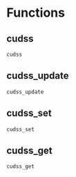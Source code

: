# Functions

## cudss

```@docs
cudss
```

## cudss_update

```@docs
cudss_update
```

## cudss_set

```@docs
cudss_set
```

## cudss_get

```@docs
cudss_get
```
